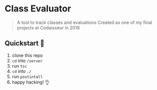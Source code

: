 # Class Evaluator

> A tool to track classes and evaluations
> Created as one of my final projects at Codaisseur in 2018

## Quickstart :rocket:

 1. clone this repo
 2. `cd` into `/server`
 3. run `tsc`
 4. `cd` into `./`
 5. run `postintall`
 6. happy hacking! :ok_hand:
